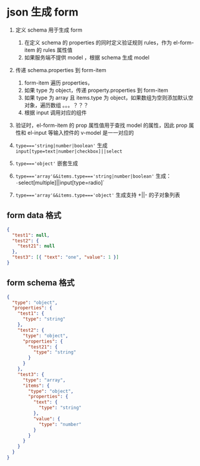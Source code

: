 # json 生成 form

1. 定义 schema 用于生成 form

   1. 在定义 schema 的 properties 的同时定义验证规则 rules，作为 el-form-item 的 rules 属性值
   1. 如果服务端不提供 model ，根据 schema 生成 model

1. 传递 schema.properties 到 form-item

   1. form-item 遍历 properties，
   1. 如果 type 为 object，传递 property.properties 到 form-item
   1. 如果 type 为 array 且 items.type 为 object，如果数组为空则添加默认空对象，遍历数组 。。。？？？
   1. 根据 input 调用对应的组件

1. 验证时，el-form-item 的 prop 属性值用于查找 model 的属性，因此 prop 属性和 el-input 等输入控件的 v-model 是一一对应的

1. `type==='string|number|boolean'` 生成 `input[type=text|number|checkbox]||select`
1. `type==='object'` 嵌套生成
1. `type==='array'&&items.type==='string|number|boolean'` 生成：`·`select[multiple]||input[type=radio]`
1. `type==='array'&&items.type==='object'` 生成支持 +||- 的子对象列表

## form data 格式

```json
{
  "test1": null,
  "test2": {
    "test21": null
  },
  "test3": [{ "text": "one", "value": 1 }]
}
```

## form schema 格式

```json
{
  "type": "object",
  "properties": {
    "test1": {
      "type": "string"
    },
    "test2": {
      "type": "object",
      "properties": {
        "test21": {
          "type": "string"
        }
      }
    },
    "test3": {
      "type": "array",
      "items": {
        "type": "object",
        "properties": {
          "text": {
            "type": "string"
          },
          "value": {
            "type": "number"
          }
        }
      }
    }
  }
}
```
